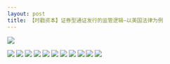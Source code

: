 ```yaml
---
layout: post
title: 【时戳资本】证券型通证发行的监管逻辑—以美国法律为例
---
```

![](https://raw.githubusercontent.com/shichuo/res2018/master/aa15/01.jpg)

<!-- more -->

![](https://raw.githubusercontent.com/shichuo/res2018/master/aa15/02.jpg)
![](https://raw.githubusercontent.com/shichuo/res2018/master/aa15/03.jpg)
![](https://raw.githubusercontent.com/shichuo/res2018/master/aa15/04.jpg)
![](https://raw.githubusercontent.com/shichuo/res2018/master/aa15/05.jpg)
![](https://raw.githubusercontent.com/shichuo/res2018/master/aa15/06.jpg)
![](https://raw.githubusercontent.com/shichuo/res2018/master/aa15/07.jpg)
![](https://raw.githubusercontent.com/shichuo/res2018/master/aa15/08.jpg)
![](https://raw.githubusercontent.com/shichuo/res2018/master/aa15/08.jpg)
![](https://raw.githubusercontent.com/shichuo/res2018/master/aa15/09.jpg)
![](https://raw.githubusercontent.com/shichuo/res2018/master/aa15/10.jpg)
![](https://raw.githubusercontent.com/shichuo/res2018/master/aa15/11.jpg)